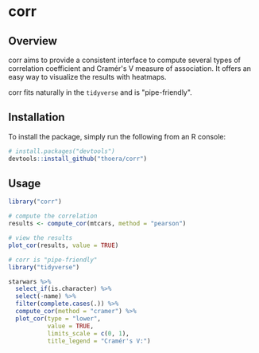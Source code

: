 # corr

## Overview

corr aims to provide a consistent interface to compute several types of correlation coefficient and Cramér's V measure of association. It offers an easy way to visualize the results with heatmaps.

corr fits naturally in the `tidyverse` and is "pipe-friendly".

## Installation

To install the package, simply run the following from an R console:

```r
# install.packages("devtools")
devtools::install_github("thoera/corr")
```

## Usage

```r
library("corr")

# compute the correlation
results <- compute_cor(mtcars, method = "pearson")

# view the results 
plot_cor(results, value = TRUE)

# corr is "pipe-friendly"
library("tidyverse")

starwars %>%
  select_if(is.character) %>%
  select(-name) %>%
  filter(complete.cases(.)) %>%
  compute_cor(method = "cramer") %>%
  plot_cor(type = "lower",
           value = TRUE,
           limits_scale = c(0, 1),
           title_legend = "Cramér's V:")
```
